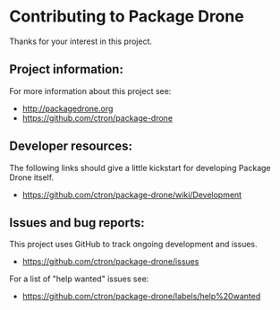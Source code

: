Contributing to Package Drone
=============================

Thanks for your interest in this project.

Project information:
--------------------

For more information about this project see:

- http://packagedrone.org
- https://github.com/ctron/package-drone

Developer resources:
--------------------

The following links should give a little kickstart for developing Package Drone itself.

- https://github.com/ctron/package-drone/wiki/Development

Issues and bug reports:
----------------

This project uses GitHub to track ongoing development and issues.

- https://github.com/ctron/package-drone/issues

For a list of "help wanted" issues see:

- https://github.com/ctron/package-drone/labels/help%20wanted
